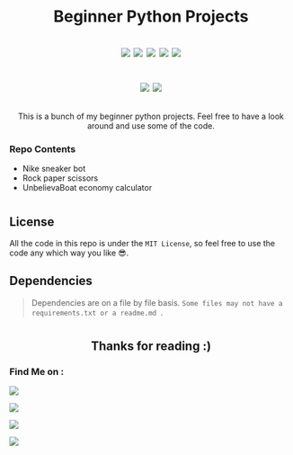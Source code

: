 <!--
<a href="https://mblais-portfolio.netlify.app/">
<p align="center">
  <img src="assets/SneakerBotCardLogo.png">
</p>
</a>
-->

##

<h1><p align="center">Beginner Python Projects</p>
<p align="center">
  <img src="https://img.shields.io/badge/Version-0.2-brightgreen?style=for-the-badge">
  <img src="https://img.shields.io/github/license/MBlais13/beginner-python-projects?style=for-the-badge">  
  <img src="https://img.shields.io/github/stars/MBlais13/beginner-python-projects?color=yellow&style=for-the-badge">
  <img src="https://img.shields.io/github/issues/MBlais13/beginner-python-projects?color=red&style=for-the-badge">  
  <img src="https://img.shields.io/github/forks/MBlais13/beginner-python-projects?color=blue&style=for-the-badge">
</p>

<p align="center">
  <img src="https://img.shields.io/badge/Author-MBlais13-lightblue?style=flat-square">
  <img src="https://img.shields.io/badge/Open%20Source-Yes-lightblue?style=flat-square">
  <!--<img src="https://img.shields.io/badge/Written%20In-Nothing-cyan?style=flat-square">--!>
</p>

</h1>



<p align="center">This is a bunch of my beginner python projects. Feel free to have a look around and use some of the code.</p>

### **Repo Contents**
- Nike sneaker bot
- Rock paper scissors
- UnbelievaBoat economy calculator


# <!--used as a divider -->

## License
All the code in this repo is under the `MIT License`, so feel free to use the code any which way you like 😎.


## Dependencies
> Dependencies are on a file by file basis. `Some files may not have a requirements.txt or a readme.md `. 


# <!--used as a divider -->

<h2 align="center">Thanks for reading :)</h2>

### Find Me on :
<p align="left">
  <a href="https://github.com/MBlais13" target="_blank"><img src="https://img.shields.io/badge/Github-MBlais13-lightgrey?style=for-the-badge&logo=github"></a>

  <a href="https://twitter.com/MBlais13" target="_blank"><img src="https://img.shields.io/badge/Twitter-%40MBlais13-1DA1F2?style=for-the-badge&logo=twitter"></a>

  <a href="https://discord.gg/Hejb485" target="_blank"><img src="https://img.shields.io/badge/Discord-Message me-5865F2?style=for-the-badge&logo=discord"></a>

  <a href="https://mblais-portfolio.netlify.app/" target="_blank"><img src="https://img.shields.io/badge/Website-Portfolio-lightblue?style=for-the-badge&logo="></a>
</p>